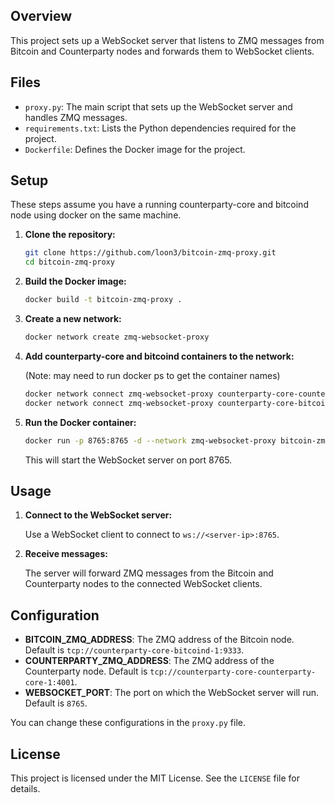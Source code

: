 ## Overview

This project sets up a WebSocket server that listens to ZMQ messages from Bitcoin and Counterparty nodes and forwards them to WebSocket clients.

## Files

- `proxy.py`: The main script that sets up the WebSocket server and handles ZMQ messages.
- `requirements.txt`: Lists the Python dependencies required for the project.
- `Dockerfile`: Defines the Docker image for the project.

## Setup

These steps assume you have a running counterparty-core and bitcoind node using docker on the same machine.

1. **Clone the repository:**

    ```sh
    git clone https://github.com/loon3/bitcoin-zmq-proxy.git
    cd bitcoin-zmq-proxy
    ```

2. **Build the Docker image:**

    ```sh
    docker build -t bitcoin-zmq-proxy .
    ```

3. **Create a new network:**

    ```sh
    docker network create zmq-websocket-proxy
    ```

4. **Add counterparty-core and bitcoind containers to the network:**

    (Note: may need to run docker ps to get the container names)

    ```sh
    docker network connect zmq-websocket-proxy counterparty-core-counterparty-core-1 
    docker network connect zmq-websocket-proxy counterparty-core-bitcoind-1
    ```

5. **Run the Docker container:**

    ```sh
    docker run -p 8765:8765 -d --network zmq-websocket-proxy bitcoin-zmq-proxy
    ```

    This will start the WebSocket server on port 8765.

## Usage

1. **Connect to the WebSocket server:**

    Use a WebSocket client to connect to `ws://<server-ip>:8765`.

2. **Receive messages:**

    The server will forward ZMQ messages from the Bitcoin and Counterparty nodes to the connected WebSocket clients.

## Configuration

- **BITCOIN_ZMQ_ADDRESS**: The ZMQ address of the Bitcoin node. Default is `tcp://counterparty-core-bitcoind-1:9333`.
- **COUNTERPARTY_ZMQ_ADDRESS**: The ZMQ address of the Counterparty node. Default is `tcp://counterparty-core-counterparty-core-1:4001`.
- **WEBSOCKET_PORT**: The port on which the WebSocket server will run. Default is `8765`.

You can change these configurations in the `proxy.py` file.

## License

This project is licensed under the MIT License. See the `LICENSE` file for details.
